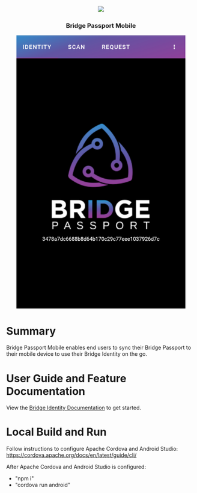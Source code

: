 <p align="center">
  <img
    src="https://storage.googleapis.com/bridge-assets/Bridge_Logo_Black.png"
    width="125px;">
</p>
<h3 align="center">Bridge Passport Mobile</h3>

<p align="center">
<img src="./passport.png" width="450px">
</p>

# Summary
Bridge Passport Mobile enables end users to sync their Bridge Passport to their mobile device to use their Bridge Identity on the go.

# User Guide and Feature Documentation
View the <a href="https://bridgeprotocol.io/docs/mobile">Bridge Identity Documentation</a> to get started.

# Local Build and Run
Follow instructions to configure Apache Cordova and Android Studio:
https://cordova.apache.org/docs/en/latest/guide/cli/

After Apache Cordova and Android Studio is configured:
- "npm i"
- "cordova run android"
